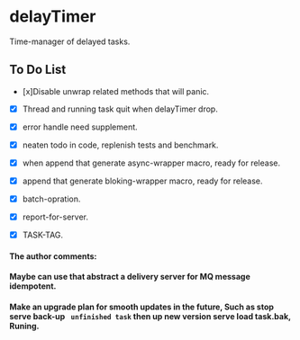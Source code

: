 # delayTimer
Time-manager of delayed tasks.


## To Do List
- [x]Disable unwrap related methods that will panic.
- [x] Thread and running task quit when delayTimer drop.
- [x] error handle need supplement.
- [x] neaten todo in code, replenish tests and benchmark.
- [x] when append that generate async-wrapper macro, ready for release.
- [x] append that generate bloking-wrapper macro, ready for release.
- [x] batch-opration.
- [x] report-for-server.
- [x] TASK-TAG.


#### The author comments:

#### Maybe can use that abstract a delivery server for MQ message  idempotent.

#### Make an upgrade plan for smooth updates in the future, Such as stop serve  back-up ` unfinished task`  then up new version serve load task.bak, Runing.